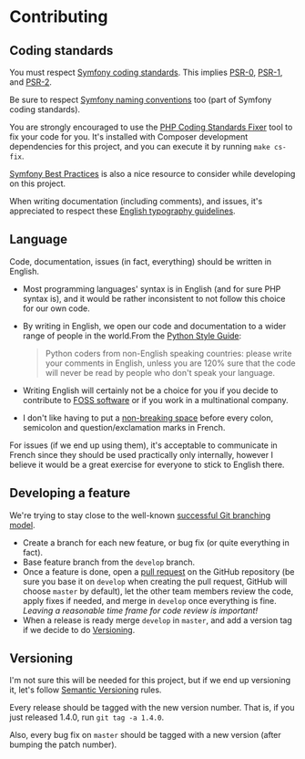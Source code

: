 Contributing
============

Coding standards
----------------

You must respect [Symfony coding standards]. This implies [PSR-0],
[PSR-1], and [PSR-2].

[Symfony coding standards]: http://symfony.com/doc/current/contributing/code/standards.html
[PSR-0]: http://www.php-fig.org/psr/psr-0/
[PSR-1]: http://www.php-fig.org/psr/psr-1/
[PSR-2]: http://www.php-fig.org/psr/psr-2/

Be sure to respect [Symfony naming conventions] too (part of Symfony
coding standards).

[Symfony naming conventions]: http://symfony.com/doc/current/contributing/code/conventions.html

You are strongly encouraged to use the [PHP Coding Standards Fixer] tool
to fix your code for you. It's installed with Composer development
dependencies for this project, and you can execute it by running `make
cs-fix`.

[PHP Coding Standards Fixer]: http://cs.sensiolabs.org/

[Symfony Best Practices] is also a nice resource to consider while
developing on this project.

[Symfony Best Practices]: http://symfony.com/doc/current/best_practices/index.html

When writing documentation (including comments), and issues, it's
appreciated to respect these [English typography guidelines].

[English typography guidelines]: https://github.com/valeriangalliat/typography

Language
--------

Code, documentation, issues (in fact, everything) should be written in
English.

*   Most programming languages' syntax is in English (and for sure PHP
    syntax is), and it would be rather inconsistent to not follow this
    choice for our own code.

*   By writing in English, we open our code and documentation to a wider
    range of people in the world.From the [Python Style Guide]:

    > Python coders from non-English speaking countries: please write
    > your comments in English, unless you are 120% sure that the code
    > will never be read by people who don't speak your language.

*   Writing English will certainly not be a choice for you if you decide
    to contribute to [FOSS software] or if you work in a multinational
    company.

*   I don't like having to put a [non-breaking space] before every
    colon, semicolon and question/exclamation marks in French.

[Python Style Guide]: https://www.python.org/dev/peps/pep-0008/
[FOSS software]: https://en.wikipedia.org/wiki/Free_and_open-source_software
[non-breaking space]: https://en.wikipedia.org/wiki/Non-breaking_space

For issues (if we end up using them), it's acceptable to communicate in
French since they should be used practically only internally, however I
believe it would be a great exercise for everyone to stick to English
there.

Developing a feature
--------------------

We're trying to stay close to the well-known [successful Git branching
model][sgbm].

*   Create a branch for each new feature, or bug fix (or quite
    everything in fact).
*   Base feature branch from the `develop` branch.
*   Once a feature is done, open a [pull request] on the GitHub
    repository (be sure you base it on `develop` when creating the pull
    request, GitHub will choose `master` by default), let the other team
    members review the code, apply fixes if needed, and merge in
    `develop` once everything is fine. *Leaving a reasonable time frame
    for code review is important!*
*   When a release is ready  merge `develop` in `master`, and add a
    version tag if we decide to do [Versioning](#versioning).

[sgbm]: http://nvie.com/posts/a-successful-git-branching-model/
[pull request]: https://help.github.com/articles/using-pull-requests/

Versioning
----------

I'm not sure this will be needed for this project, but if we end up
versioning it, let's follow [Semantic Versioning] rules.

[Semantic Versioning]: http://semver.org/

Every release should be tagged with the new version number. That is, if
you just released 1.4.0, run `git tag -a 1.4.0`.

Also, every bug fix on `master` should be tagged with a new version
(after bumping the patch number).
